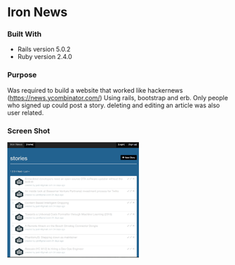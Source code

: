 # Iron News

### Built With

- Rails version 5.0.2
- Ruby version 2.4.0

### Purpose

  Was required to build a website that worked like hackernews (https://news.ycombinator.com/)
  Using rails, bootstrap and erb. Only people who signed up could post a story. deleting and editing
  an article was also user related.

### Screen Shot

<img src="https://raw.githubusercontent.com/Jusixo/iron_news/master/app/assets/images/Screen%20Shot%202017-05-07%20at%209.40.58%20PM.png" width="300">
